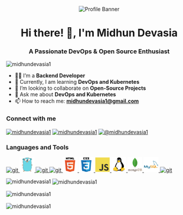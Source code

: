 <!-- markdownlint-disable-next-line -->
<p align="center"><img alt="Profile Banner" src="https://user-images.githubusercontent.com/36943988/217796125-d3f8d14b-30fa-4f55-bc2f-604e615f40f9.png"></p>
<h1 align="center">Hi there! 👋, I'm Midhun Devasia</h1>
<!-- markdownlint-disable-next-line -->
<!-- <h3 align="center">A passionate Python developer from India </h3> -->
<h3 align="center"> A Passionate DevOps & Open Source Enthusiast </h3>

<p align="left"> <img src="https://komarev.com/ghpvc/?username=midhundevasia1&label=Profile%20views&color=0e75b6&style=plastic" alt="midhundevasia1" /> </p>

<!-- <p align="left"> <a href="https://github.com/ryo-ma/github-profile-trophy"><img src="https://github-profile-trophy.vercel.app/?username=qadirpervez" alt="qadirpervez" /></a> </p> -->

- 👨‍💻 I’m a **Backend Developer**
- 🌱 Currently, I am  learning **DevOps and Kubernetes**
- 👯 I’m looking to collaborate on **Open-Source Projects**
- 💬 Ask me about **DevOps and Kubernetes**
- 📫 How to reach me: **midhundevasia1@gmail.com**
<h3 align="left">Connect with me</h3>
<p align="left">
<a href="https://twitter.com/MidhunDevasia" target="blank"><img align="center" src="https://raw.githubusercontent.com/rahuldkjain/github-profile-readme-generator/master/src/images/icons/Social/twitter.svg" alt="midhundevasia1" height="30" width="40" /></a>
<a href="https://www.linkedin.com/in/midhundevasia1" target="blank"><img align="center" src="https://raw.githubusercontent.com/rahuldkjain/github-profile-readme-generator/master/src/images/icons/Social/linked-in-alt.svg" alt="midhundevasia1" height="30" width="40" /></a>
<a href="https://hashnode.com/@midhundevasia1" target="blank"><img align="center" src="https://raw.githubusercontent.com/rahuldkjain/github-profile-readme-generator/master/src/images/icons/Social/hashnode.svg" alt="@midhundevasia1" height="30" width="40" /></a> 
  
<!--
<a href="https://stackoverflow.com/users/6739659" target="blank"><img align="center" src="https://raw.githubusercontent.com/rahuldkjain/github-profile-readme-generator/master/src/images/icons/Social/stack-overflow.svg" alt="6739659" height="30" width="40" /></a>
<a href="https://medium.com/@qadirpervez" target="blank"><img align="center" src="https://raw.githubusercontent.com/rahuldkjain/github-profile-readme-generator/master/src/images/icons/Social/medium.svg" alt="@qadirpervez" height="30" width="40" /></a>
-->
</p>

<h3 align="left">Languages and Tools</h3>

<p align="left">
<nobr>    
<a href= "https://python.org" target="_blank" rel="noreferrer"> <img src="https://www.vectorlogo.zone/logos/python/python-vertical.svg" alt="git" width="40" height="40"/>
<a href="https://golang.org" target="_blank" rel="noreferrer"> <img src="https://raw.githubusercontent.com/devicons/devicon/master/icons/go/go-original.svg" alt="git" width="40" height="40"/> 
</a> <a href= "https://https://numpy.org" target="_blank" rel="noreferrer"> <img src="https://www.vectorlogo.zone/logos/numpy/numpy-ar21.svg" alt="git" width="100" height="40"/>
</a> <a href= "https://www.tcl.tk/software/tcltk/" target="_blank" rel="noreferrer"> <img src="https://www.vectorlogo.zone/logos/tcl/tcl-vertical.svg" alt="git" width="40" height="40"/>
</a> <a href="https://www.w3.org/html/" target="_blank" rel="noreferrer"> <img src="https://raw.githubusercontent.com/devicons/devicon/master/icons/html5/html5-original-wordmark.svg" alt="html5" width="40" height="40"/>  
</a> <a href="https://www.w3schools.com/css/" target="_blank" rel="noreferrer"> <img src="https://raw.githubusercontent.com/devicons/devicon/master/icons/css3/css3-original-wordmark.svg" alt="css3" width="40" height="40"/> 
</a> <a href="https://developer.mozilla.org/en-US/docs/Web/JavaScript" target="_blank" rel="noreferrer"> <img src="https://raw.githubusercontent.com/devicons/devicon/master/icons/javascript/javascript-original.svg" alt="javascript" width="40" height="40"/> 
</a> <a href="https://www.linux.org/" target="_blank" rel="noreferrer"> <img src="https://raw.githubusercontent.com/devicons/devicon/master/icons/linux/linux-original.svg" alt="linux" width="40" height="40"/> 
</a> <a href="https://www.mongodb.com/" target="_blank" rel="noreferrer"> <img src="https://raw.githubusercontent.com/devicons/devicon/master/icons/mongodb/mongodb-original-wordmark.svg" alt="mongodb" width="40" height="40"/> 
</a> <a href="https://www.mysql.com/" target="_blank" rel="noreferrer"> <img src="https://raw.githubusercontent.com/devicons/devicon/master/icons/mysql/mysql-original-wordmark.svg" alt="mysql" width="40" height="40"/> 
</a> <a href="https://git-scm.com/" target="_blank" rel="noreferrer"> <img src="https://www.vectorlogo.zone/logos/git-scm/git-scm-icon.svg" alt="git" width="40" height="40"/> 
</a>
</nobr>
</p>


<p><img align="left" src="https://github-readme-stats.vercel.app/api/top-langs?username=midhundevasia1&show_icons=true&locale=en" alt="midhundevasia1" /></p>
<p>&nbsp;<img align="center" src="https://github-readme-stats.vercel.app/api?username=midhundevasia1&show_icons=true&locale=en" alt="midhundevasia1" /></p>
<p><img align="center" src="https://github-readme-streak-stats.herokuapp.com/?user=midhundevasia1&" alt="midhundevasia1" /></p>
<p><img align="center" src="https://github-readme-stats.vercel.app/api/wakatime?username=midhundevasia1" alt="midhundevasia1" /></p>
